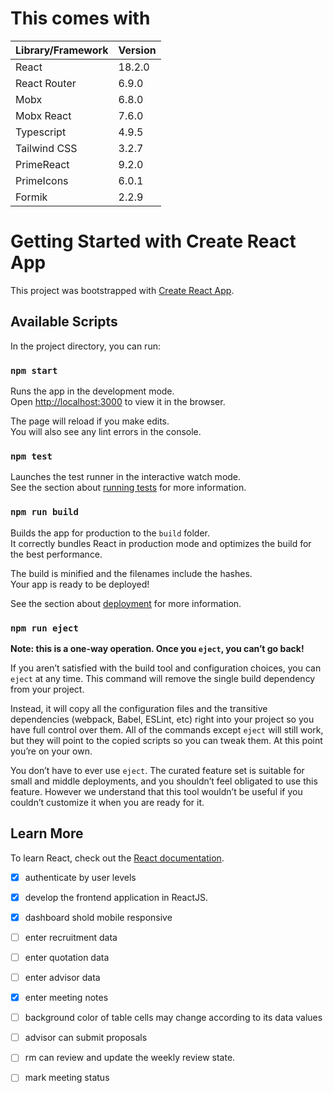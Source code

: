 # This comes with 

| Library/Framework | Version  |
|--------------------|----------|
| React              | 18.2.0   |
| React Router       | 6.9.0    |
| Mobx               | 6.8.0    |
| Mobx React         | 7.6.0    |
| Typescript         | 4.9.5    |
| Tailwind CSS       | 3.2.7    |
| PrimeReact         | 9.2.0    |
| PrimeIcons         | 6.0.1    |
| Formik             | 2.2.9    |




# Getting Started with Create React App

This project was bootstrapped with [Create React App](https://github.com/facebook/create-react-app).

## Available Scripts

In the project directory, you can run:

### `npm start`

Runs the app in the development mode.\
Open [http://localhost:3000](http://localhost:3000) to view it in the browser.

The page will reload if you make edits.\
You will also see any lint errors in the console.

### `npm test`

Launches the test runner in the interactive watch mode.\
See the section about [running tests](https://facebook.github.io/create-react-app/docs/running-tests) for more information.

### `npm run build`

Builds the app for production to the `build` folder.\
It correctly bundles React in production mode and optimizes the build for the best performance.

The build is minified and the filenames include the hashes.\
Your app is ready to be deployed!

See the section about [deployment](https://facebook.github.io/create-react-app/docs/deployment) for more information.

### `npm run eject`

**Note: this is a one-way operation. Once you `eject`, you can’t go back!**

If you aren’t satisfied with the build tool and configuration choices, you can `eject` at any time. This command will remove the single build dependency from your project.

Instead, it will copy all the configuration files and the transitive dependencies (webpack, Babel, ESLint, etc) right into your project so you have full control over them. All of the commands except `eject` will still work, but they will point to the copied scripts so you can tweak them. At this point you’re on your own.

You don’t have to ever use `eject`. The curated feature set is suitable for small and middle deployments, and you shouldn’t feel obligated to use this feature. However we understand that this tool wouldn’t be useful if you couldn’t customize it when you are ready for it.

## Learn More
To learn React, check out the [React documentation](https://reactjs.org/).

- [x] authenticate by user levels
- [x] develop the frontend application in ReactJS.
- [x] dashboard shold mobile responsive
- [ ] enter recruitment data
- [ ] enter quotation data
- [ ] enter advisor data
- [x] enter meeting notes
- [ ] background color of table cells may change according to   its data values
- [ ] advisor can submit proposals
- [ ] rm can review and update the weekly review state.
- [ ] mark meeting status


